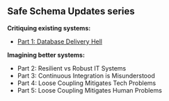 ## Safe Schema Updates series

**Critiquing existing systems:**
- [Part 1: Database Delivery Hell](blog/2021-09/safe-schema-updates-1-delivery-hell/index.md)

**Imagining better systems:**
- Part 2: Resilient vs Robust IT Systems
- Part 3: Continuous Integration is Misunderstood 
- Part 4: Loose Coupling Mitigates Tech Problems 
- Part 5: Loose Coupling Mitigates Human Problems 

